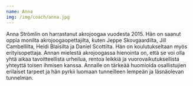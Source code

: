 ```yaml
---
name: Anna
img: /img/coach/anna.jpg
---
```

Anna Strömlin on harrastanut akrojoogaa vuodesta 2015. Hän on saanut oppia
monilta akrojoogaopettajilta, kuten Jeppe Skovgaardilta, Jill Cambellilta,
Heidi Blaisilta ja Daniel Scottilta. Hän on koulutukseltaan myös erityisopettaja.
Annan mielestä akrojoogassa hienointa on, että se voi olla yhtä aikaa
tavoitteellista urheilua, rentoa leikkiä ja vuorovaikutuksellista yhteyttä
toisen ihmisen kanssa. Annalle on tärkeää huomioida osallistujien erilaiset
tarpeet ja hän pyrkii luomaan tunneilleen lempeän ja läsnäolevan tunnelman.